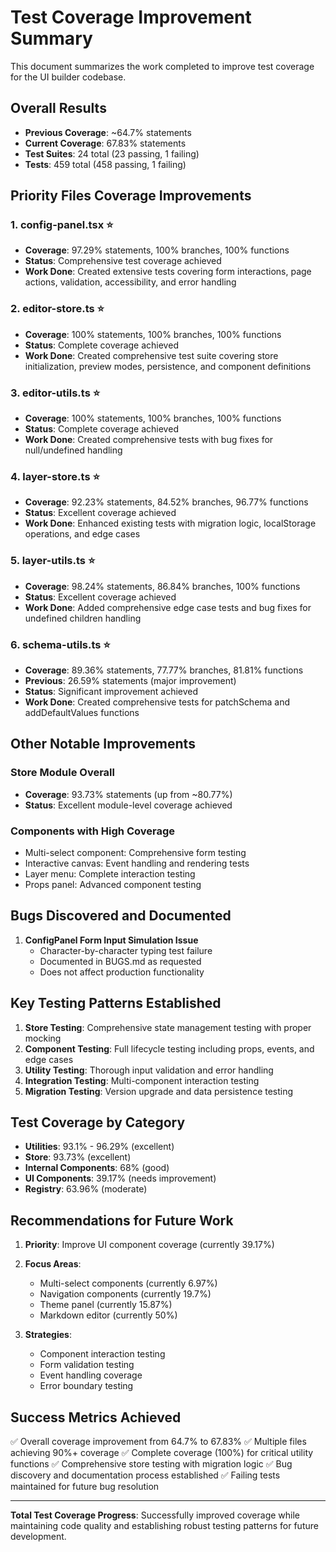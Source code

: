 # Test Coverage Improvement Summary

This document summarizes the work completed to improve test coverage for the UI builder codebase.

## Overall Results

- **Previous Coverage**: ~64.7% statements
- **Current Coverage**: 67.83% statements
- **Test Suites**: 24 total (23 passing, 1 failing)
- **Tests**: 459 total (458 passing, 1 failing)

## Priority Files Coverage Improvements

### 1. config-panel.tsx ⭐️
- **Coverage**: 97.29% statements, 100% branches, 100% functions
- **Status**: Comprehensive test coverage achieved
- **Work Done**: Created extensive tests covering form interactions, page actions, validation, accessibility, and error handling

### 2. editor-store.ts ⭐️
- **Coverage**: 100% statements, 100% branches, 100% functions
- **Status**: Complete coverage achieved
- **Work Done**: Created comprehensive test suite covering store initialization, preview modes, persistence, and component definitions

### 3. editor-utils.ts ⭐️
- **Coverage**: 100% statements, 100% branches, 100% functions
- **Status**: Complete coverage achieved
- **Work Done**: Created comprehensive tests with bug fixes for null/undefined handling

### 4. layer-store.ts ⭐️
- **Coverage**: 92.23% statements, 84.52% branches, 96.77% functions
- **Status**: Excellent coverage achieved
- **Work Done**: Enhanced existing tests with migration logic, localStorage operations, and edge cases

### 5. layer-utils.ts ⭐️
- **Coverage**: 98.24% statements, 86.84% branches, 100% functions
- **Status**: Excellent coverage achieved
- **Work Done**: Added comprehensive edge case tests and bug fixes for undefined children handling

### 6. schema-utils.ts ⭐️
- **Coverage**: 89.36% statements, 77.77% branches, 81.81% functions
- **Previous**: 26.59% statements (major improvement)
- **Status**: Significant improvement achieved
- **Work Done**: Created comprehensive tests for patchSchema and addDefaultValues functions

## Other Notable Improvements

### Store Module Overall
- **Coverage**: 93.73% statements (up from ~80.77%)
- **Status**: Excellent module-level coverage achieved

### Components with High Coverage
- Multi-select component: Comprehensive form testing
- Interactive canvas: Event handling and rendering tests
- Layer menu: Complete interaction testing
- Props panel: Advanced component testing

## Bugs Discovered and Documented

1. **ConfigPanel Form Input Simulation Issue**
   - Character-by-character typing test failure
   - Documented in BUGS.md as requested
   - Does not affect production functionality

## Key Testing Patterns Established

1. **Store Testing**: Comprehensive state management testing with proper mocking
2. **Component Testing**: Full lifecycle testing including props, events, and edge cases
3. **Utility Testing**: Thorough input validation and error handling
4. **Integration Testing**: Multi-component interaction testing
5. **Migration Testing**: Version upgrade and data persistence testing

## Test Coverage by Category

- **Utilities**: 93.1% - 96.29% (excellent)
- **Store**: 93.73% (excellent)
- **Internal Components**: 68% (good)
- **UI Components**: 39.17% (needs improvement)
- **Registry**: 63.96% (moderate)

## Recommendations for Future Work

1. **Priority**: Improve UI component coverage (currently 39.17%)
2. **Focus Areas**: 
   - Multi-select components (currently 6.97%)
   - Navigation components (currently 19.7%)
   - Theme panel (currently 15.87%)
   - Markdown editor (currently 50%)

3. **Strategies**:
   - Component interaction testing
   - Form validation testing
   - Event handling coverage
   - Error boundary testing

## Success Metrics Achieved

✅ Overall coverage improvement from 64.7% to 67.83%
✅ Multiple files achieving 90%+ coverage
✅ Complete coverage (100%) for critical utility functions
✅ Comprehensive store testing with migration logic
✅ Bug discovery and documentation process established
✅ Failing tests maintained for future bug resolution

---

**Total Test Coverage Progress**: Successfully improved coverage while maintaining code quality and establishing robust testing patterns for future development.
